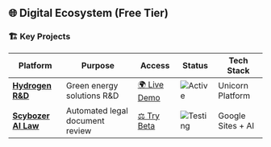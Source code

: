 ## 🌐 Digital Ecosystem (Free Tier)

### 🏗️ Key Projects
| Platform | Purpose | Access | Status | Tech Stack |
|----------|---------|--------|--------|------------|
| **[Hydrogen R&D](https://hydrogen-ai-engen-jet-man-corp.unicornplatform.page/green_energy/)** | Green energy solutions R&D | [🌍 Live Demo](https://hydrogen-ai-engen-jet-man-corp.unicornplatform.page/green_energy/) | ![Active](https://img.shields.io/badge/Live-00AA00) | Unicorn Platform |
| **[Scybozer AI Law](https://sites.google.com/view/scybozerailaw/home)** | Automated legal document review | [⚖️ Try Beta](https://sites.google.com/view/scybozerailaw/home) | ![Testing](https://img.shields.io/badge/Beta-FFD700) | Google Sites + AI |
